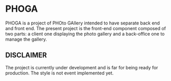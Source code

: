 # PHOGA
PHOGA is a project of PHOto GAllery intended to have separate back end and front end. The present project is the front-end component composed of two parts: a client one displaying the photo gallery and a back-office one to manage the gallery.

## DISCLAIMER
The project is currently under development and is far for being ready for production. The style is not event implemented yet.
